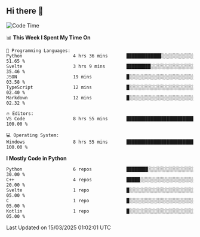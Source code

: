 ## Hi there 👋

<!--START_SECTION:waka-->
![Code Time](http://img.shields.io/badge/Code%20Time-71%20hrs%2031%20mins-blue)

📊 **This Week I Spent My Time On** 

```text
💬 Programming Languages: 
Python                   4 hrs 36 mins       █████████████░░░░░░░░░░░░   51.65 % 
Svelte                   3 hrs 9 mins        █████████░░░░░░░░░░░░░░░░   35.46 % 
JSON                     19 mins             █░░░░░░░░░░░░░░░░░░░░░░░░   03.58 % 
TypeScript               12 mins             █░░░░░░░░░░░░░░░░░░░░░░░░   02.40 % 
Markdown                 12 mins             █░░░░░░░░░░░░░░░░░░░░░░░░   02.32 % 

🔥 Editors: 
VS Code                  8 hrs 55 mins       █████████████████████████   100.00 % 

💻 Operating System: 
Windows                  8 hrs 55 mins       █████████████████████████   100.00 % 
```

**I Mostly Code in Python** 

```text
Python                   6 repos             ████████░░░░░░░░░░░░░░░░░   30.00 % 
C++                      4 repos             █████░░░░░░░░░░░░░░░░░░░░   20.00 % 
Svelte                   1 repo              █░░░░░░░░░░░░░░░░░░░░░░░░   05.00 % 
C                        1 repo              █░░░░░░░░░░░░░░░░░░░░░░░░   05.00 % 
Kotlin                   1 repo              █░░░░░░░░░░░░░░░░░░░░░░░░   05.00 % 
```




 Last Updated on 15/03/2025 01:02:01 UTC
<!--END_SECTION:waka-->
